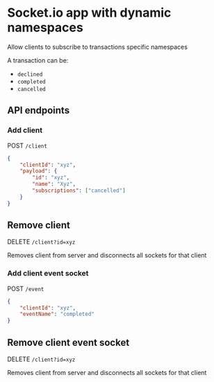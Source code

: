 # Socket.io app with dynamic namespaces

Allow clients to subscribe to transactions specific namespaces

A transaction can be:

- `declined`
- `completed`
- `cancelled`

## API endpoints

### Add client

POST `/client`

```json
{
    "clientId": "xyz", 
    "payload": {
        "id": "xyz",
        "name": "Xyz",
        "subscriptions": ["cancelled"]
    }
}
```

## Remove client

DELETE `/client?id=xyz`

Removes client from server and disconnects all sockets for that client

### Add client event socket

POST `/event`

```json
{
    "clientId": "xyz", 
    "eventName": "completed"
}
```

## Remove client event socket

DELETE `/client?id=xyz`

Removes client from server and disconnects all sockets for that client